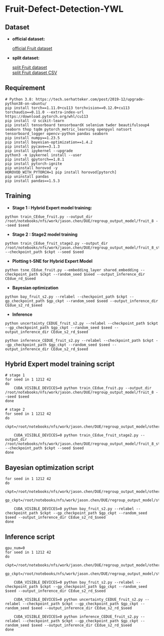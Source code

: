 # Fruit-Defect-Detection-YWL

## Dataset

- **official dataset:**  

	[official Fruit dataset](https://data.mendeley.com/datasets/bdd69gyhv8/1)

- **split dataset:**  

	[split Fruit dataset](https://drive.google.com/file/d/1PYqgWDIzccpnbmzAtO0NSQ8r27H1wOpt/view?usp=sharing)  
	[split Fruit dataset CSV](https://drive.google.com/file/d/1DxzRLMDp95B5Ft6T4ar-yxAupZmJhgyu/view?usp=sharing)  




## Requirement
```
# Python 3.8: https://tech.serhatteker.com/post/2019-12/upgrade-python38-on-ubuntu/
pip install torch==1.11.0+cu113 torchvision==0.12.0+cu113 torchaudio==0.11.0 --extra-index-url https://download.pytorch.org/whl/cu113
pip install -U scikit-learn
pip install tensorboard tensorboardX selenium twder beautifulsoup4 seaborn thop tqdm pytorch_metric_learning openpyxl natsort tensorboard_logger opencv-python pandas seaborn 
pip install numpy==1.23.5
pip install bayesian-optimization==1.4.2
pip install pycave==3.1.3
pip install ipykernel --upgrade
python3 -m ipykernel install --user
pip install gpytorch==1.8.1
pip install pytorch-ignite
pip uninstall horovod -y
HOROVOD_WITH_PYTORCH=1 pip install horovod[pytorch]
pip uninstall pandas 
pip install pandas==1.5.3
```

## Training 

- **Stage 1 : Hybrid Expert model training:**
```
python train_CEdue_fruit.py --output_dir /root/notebooks/nfs/work/jason.chen/DUE/regroup_output_model/fruit_8 --seed $seed
```
- **Stage 2 : Stage2 model training**
```
python train_CEdue_fruit_stage2.py --output_dir /root/notebooks/nfs/work/jason.chen/DUE/regroup_output_model/fruit_8_stage2 --checkpoint_path $ckpt --seed $seed
```
- **Plotting t-SNE for Hybrid Expert Model**
```
python tsne_CEdue_fruit.py --embedding_layer shared_embedding --checkpoint_path $ckpt --random_seed $seed --output_inference_dir CEdue_rd_$seed
```
- **Bayesian optimization**
```
python bay_fruit_s2.py --relabel --checkpoint_path $ckpt --gp_checkpoint_path $gp_ckpt --random_seed $seed --output_inference_dir CEdue_s2_rd_$seed
```
- **Inference**
```
python uncertainty_CEDUE_fruit_s2.py --relabel --checkpoint_path $ckpt --gp_checkpoint_path $gp_ckpt --random_seed $seed --output_inference_dir CEdue_s2_rd_$seed

python inference_CEDUE_fruit_s2.py --relabel --checkpoint_path $ckpt --gp_checkpoint_path $gp_ckpt --random_seed $seed --output_inference_dir CEdue_s2_rd_$seed
```


## Hybrid Expert model training script
```shell
# stage 1
for seed in 1 1212 42
do 
    CUDA_VISIBLE_DEVICES=0 python train_CEdue_fruit.py --output_dir /root/notebooks/nfs/work/jason.chen/DUE/regroup_output_model/fruit_8 --seed $seed
done

# stage 2
for seed in 1 1212 42
do 
    ckpt=/root/notebooks/nfs/work/jason.chen/DUE/regroup_output_model/otherdataset/final/Fruit_8/fruit_8/$seed/ckpt.pt
    
    CUDA_VISIBLE_DEVICES=0 python train_CEdue_fruit_stage2.py --output_dir /root/notebooks/nfs/work/jason.chen/DUE/regroup_output_model/fruit_8_stage2 --checkpoint_path $ckpt --seed $seed
done
```
## Bayesian optimization script
```shell
for seed in 1 1212 42
do
    ckpt=/root/notebooks/nfs/work/jason.chen/DUE/regroup_output_model/otherdataset/final/Fruit_8/fruit_8/$seed/ckpt.pt
    gp_ckpt=/root/notebooks/nfs/work/jason.chen/DUE/regroup_output_model/stage2_model/fruit_8_stage2/$seed/gp_ckpt.pt
    
    CUDA_VISIBLE_DEVICES=0 python bay_fruit_s2.py --relabel --checkpoint_path $ckpt --gp_checkpoint_path $gp_ckpt --random_seed $seed --output_inference_dir CEdue_s2_rd_$seed
done
```
## Inference script
```shell
gpu_num=0
for seed in 1 1212 42
do
    ckpt=/root/notebooks/nfs/work/jason.chen/DUE/regroup_output_model/otherdataset/final/Fruit_8/fruit_8/$seed/ckpt.pt
    gp_ckpt=/root/notebooks/nfs/work/jason.chen/DUE/regroup_output_model/stage2_model/fruit_8_stage2/$seed/gp_ckpt.pt

    CUDA_VISIBLE_DEVICES=0 python bay_fruit_s2.py --relabel --checkpoint_path $ckpt --gp_checkpoint_path $gp_ckpt --random_seed $seed --output_inference_dir CEdue_s2_rd_$seed
    
    CUDA_VISIBLE_DEVICES=0 python uncertainty_CEDUE_fruit_s2.py --relabel --checkpoint_path $ckpt --gp_checkpoint_path $gp_ckpt --random_seed $seed --output_inference_dir CEdue_s2_rd_$seed

    CUDA_VISIBLE_DEVICES=0 python inference_CEDUE_fruit_s2.py --relabel --checkpoint_path $ckpt --gp_checkpoint_path $gp_ckpt --random_seed $seed --output_inference_dir CEdue_s2_rd_$seed
done
```


